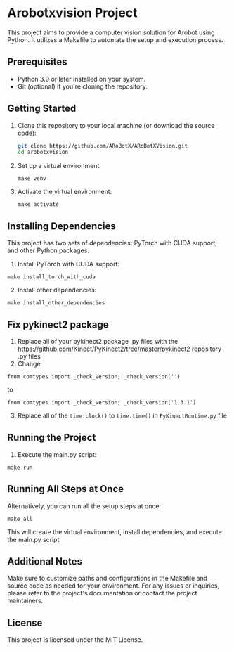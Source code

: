 # Arobotxvision Project

This project aims to provide a computer vision solution for Arobot using Python. It utilizes a Makefile to automate the setup and execution process.

## Prerequisites

- Python 3.9 or later installed on your system.
- Git (optional) if you're cloning the repository.

## Getting Started

1. Clone this repository to your local machine (or download the source code):
   ```bash
   git clone https://github.com/ARoBotX/ARoBotXVision.git
   cd arobotxvision
   ```
2. Set up a virtual environment:
   ```
   make venv
   ```
3. Activate the virtual environment:
   ```
   make activate
   ```

## Installing Dependencies

This project has two sets of dependencies: PyTorch with CUDA support, and other Python packages.

1. Install PyTorch with CUDA support:

```
make install_torch_with_cuda
```

2. Install other dependencies:

```
make install_other_dependencies
```

## Fix pykinect2 package

1. Replace all of your pykinect2 package .py files with the https://github.com/Kinect/PyKinect2/tree/master/pykinect2 repository .py files
2. Change

```
from comtypes import _check_version; _check_version('')
```

to

```
from comtypes import _check_version; _check_version('1.3.1')
```

3. Replace all of the `time.clock()` to `time.time()` in `PyKinectRuntime.py` file

## Running the Project

1. Execute the main.py script:

```
make run
```

## Running All Steps at Once

Alternatively, you can run all the setup steps at once:

```
make all
```

This will create the virtual environment, install dependencies, and execute the main.py script.

## Additional Notes

Make sure to customize paths and configurations in the Makefile and source code as needed for your environment.
For any issues or inquiries, please refer to the project's documentation or contact the project maintainers.

## License

This project is licensed under the MIT License.
